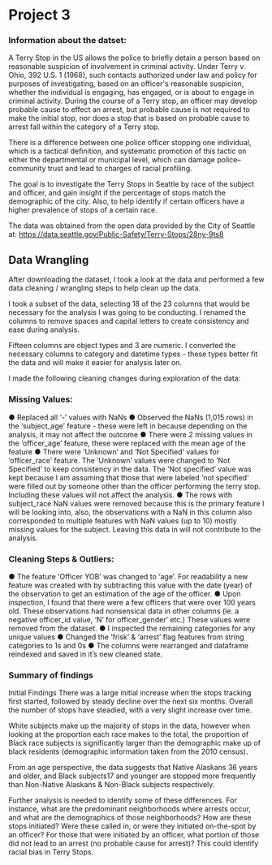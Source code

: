 # Project 3

### Information about the datset:

A Terry Stop in the US allows the police to briefly detain a person based on reasonable suspicion of involvement in criminal activity. Under Terry v. Ohio, 392 U.S. 1 (1968), such contacts authorized under law and policy for purposes of investigating, based on an officer's reasonable suspicion, whether the individual is engaging, has engaged, or is about to engage in criminal activity.   During the course of a Terry stop, an officer may develop probable cause to effect an arrest, but probable cause is not required to make the initial stop, nor does a stop that is based on probable cause to arrest fall within the category of a Terry stop. 
 
There is a difference between one police officer stopping one individual, which is a tactical definition, and systematic promotion of this tactic on either the departmental or municipal level, which can damage police–community trust and lead to charges of racial profiling. 
 
The goal is to investigate the Terry Stops in Seattle by race of the subject and officer, and gain insight if the percentage of stops match the demographic of the city. Also, to help identify if certain officers have a higher prevalence of stops of a certain race.  
 
The data was obtained from the open data provided by the City of Seattle at: https://data.seattle.gov/Public-Safety/Terry-Stops/28ny-9ts8 
 
 
## Data Wrangling

After downloading the dataset, I took a look at the data and performed a few data cleaning / wrangling steps to help clean up the data.  
 
I took a subset of the data, selecting 18 of the 23 columns that would be necessary for the analysis I was going to be conducting. I renamed the columns to remove spaces and capital letters to create consistency and ease during analysis. 
 
Fifteen columns are object types and 3 are numeric. I converted the necessary columns to category and datetime types - these types better fit the data and will make it easier for analysis later on.  
 
I made the following cleaning changes during exploration of the data: 
 
### Missing Values: 

● Replaced all ‘-’ values with NaNs 
● Observed the NaNs (1,015 rows) in the ‘subject_age’ feature - these were left in because depending on the analysis, it may not affect the outcome 
● There were 2 missing values in the ‘officer_age’ feature, these were replaced with the mean age of the feature 
● There were ‘Unknown’ and ‘Not Specified’ values for ‘officer_race’ feature. The ‘Unknown’ values were changed to ‘Not Specified’ to keep consistency in the data. The ‘Not specified’ value was kept because I am assuming that those that were labeled ‘not specified’ were filled out by someone other than the officer performing the terry stop. Including these values will not affect the analysis. 
● The rows with subject_race NaN values were removed because this is the primary feature I will be looking into, also, the observations with a NaN in this column also corresponded to multiple features with NaN values (up to 10) mostly missing values for the subject. Leaving this data in will not contribute to the analysis. 
 
### Cleaning Steps & Outliers: 

● The feature ‘Officer YOB’ was changed to ‘age’. For readability a new feature was created with by subtracting this value with the date (year) of the observation to get an estimation of the age of the officer. ● Upon inspection, I found that there were a few officers that were over 100 years old. These observations had nonsensical data in other columns (ie. a negative officer_id value, ‘N’ for officer_gender’ etc.) These values were removed from the dataset. 
● I inspected the remaining categories for any unique values 
● Changed the ‘frisk’ & ‘arrest’ flag features from string categories to 1s and 0s 
● The columns were rearranged and dataframe  reindexed and saved in it’s new cleaned state. 
 
### Summary of findings 

Initial Findings There was a large initial increase when the stops tracking first started, followed by steady decline over the next six months. Overall the number of stops have steadied, with a very slight increase over time. 
 
White subjects make up the majority of stops in the data, however when looking at the proportion each race makes to the total, the proportion of Black race subjects is significantly larger than the demographic make up of black residents (demographic information taken from the 2010 census).  
 
From an age perspective, the data suggests that Native Alaskans 36 years and older, and Black subjects17 and younger are stopped more frequently than Non-Native Alaskans & Non-Black subjects respectively. 
 
Further analysis is needed to identify some of these differences. For instance, what are the predominant neighborhoods where arrests occur, and what are the demographics of those neighborhoods? How are these stops initiated? Were these called in, or were they initiated on-the-spot by an officer? For those that were initiated by an officer, what portion of those did not lead to an arrest (no probable cause for arrest)? This could identify racial bias in Terry Stops.  